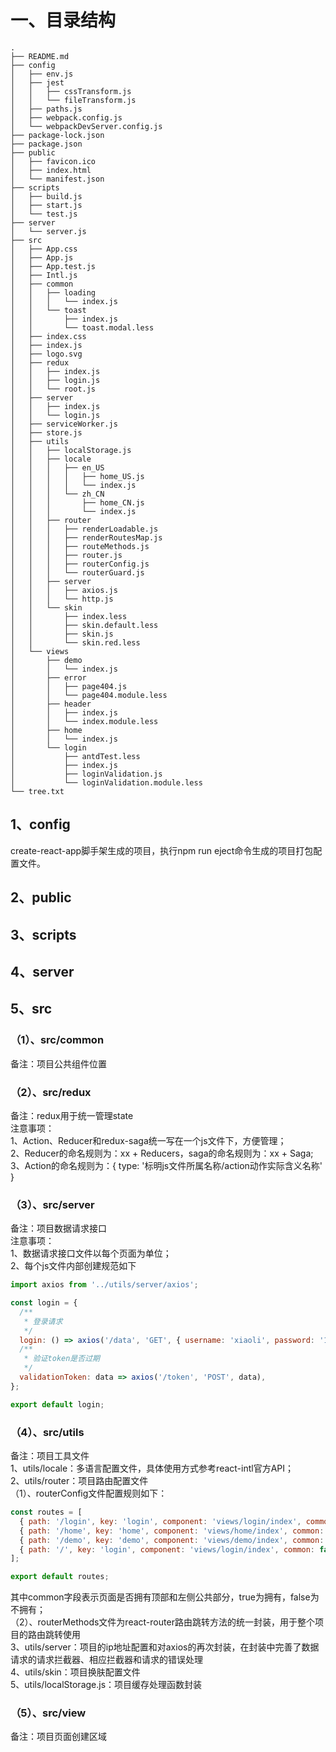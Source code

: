 一、目录结构
=====
```
.
├── README.md
├── config
│   ├── env.js
│   ├── jest
│   │   ├── cssTransform.js
│   │   └── fileTransform.js
│   ├── paths.js
│   ├── webpack.config.js
│   └── webpackDevServer.config.js
├── package-lock.json
├── package.json
├── public
│   ├── favicon.ico
│   ├── index.html
│   └── manifest.json
├── scripts
│   ├── build.js
│   ├── start.js
│   └── test.js
├── server
│   └── server.js
├── src
│   ├── App.css
│   ├── App.js
│   ├── App.test.js
│   ├── Intl.js
│   ├── common
│   │   ├── loading
│   │   │   └── index.js
│   │   └── toast
│   │       ├── index.js
│   │       └── toast.modal.less
│   ├── index.css
│   ├── index.js
│   ├── logo.svg
│   ├── redux
│   │   ├── index.js
│   │   ├── login.js
│   │   └── root.js
│   ├── server
│   │   ├── index.js
│   │   └── login.js
│   ├── serviceWorker.js
│   ├── store.js
│   ├── utils
│   │   ├── localStorage.js
│   │   ├── locale
│   │   │   ├── en_US
│   │   │   │   ├── home_US.js
│   │   │   │   └── index.js
│   │   │   └── zh_CN
│   │   │       ├── home_CN.js
│   │   │       └── index.js
│   │   ├── router
│   │   │   ├── renderLoadable.js
│   │   │   ├── renderRoutesMap.js
│   │   │   ├── routeMethods.js
│   │   │   ├── router.js
│   │   │   ├── routerConfig.js
│   │   │   └── routerGuard.js
│   │   ├── server
│   │   │   ├── axios.js
│   │   │   └── http.js
│   │   └── skin
│   │       ├── index.less
│   │       ├── skin.default.less
│   │       ├── skin.js
│   │       └── skin.red.less
│   └── views
│       ├── demo
│       │   └── index.js
│       ├── error
│       │   ├── page404.js
│       │   └── page404.module.less
│       ├── header
│       │   ├── index.js
│       │   └── index.module.less
│       ├── home
│       │   └── index.js
│       └── login
│           ├── antdTest.less
│           ├── index.js
│           ├── loginValidation.js
│           └── loginValidation.module.less
└── tree.txt
```

1、config
---------
create-react-app脚手架生成的项目，执行npm run eject命令生成的项目打包配置文件。

2、public
--------

3、scripts
----------

4、server
---------

5、src
-------------
### （1）、src/common
备注：项目公共组件位置

### （2）、src/redux
备注：redux用于统一管理state<br>
注意事项：<br>
1、Action、Reducer和redux-saga统一写在一个js文件下，方便管理；<br>
2、Reducer的命名规则为：xx + Reducers，saga的命名规则为：xx + Saga;<br>
3、Action的命名规则为：{ type: '标明js文件所属名称/action动作实际含义名称' }

### （3）、src/server
备注：项目数据请求接口<br>
注意事项：<br>
1、数据请求接口文件以每个页面为单位；<br>
2、每个js文件内部创建规范如下
```javascript
import axios from '../utils/server/axios';

const login = {
  /**
   * 登录请求
   */
  login: () => axios('/data', 'GET', { username: 'xiaoli', password: '123456' }),
  /**
   * 验证token是否过期
   */
  validationToken: data => axios('/token', 'POST', data),
};

export default login;
```

### （4）、src/utils
备注：项目工具文件<br>
1、utils/locale：多语言配置文件，具体使用方式参考react-intl官方API；<br>
2、utils/router：项目路由配置文件<br>
（1）、routerConfig文件配置规则如下：
```javascript
const routes = [
  { path: '/login', key: 'login', component: 'views/login/index', common: false },
  { path: '/home', key: 'home', component: 'views/home/index', common: true },
  { path: '/demo', key: 'demo', component: 'views/demo/index', common: true },
  { path: '/', key: 'login', component: 'views/login/index', common: false },
];

export default routes;
```
其中common字段表示页面是否拥有顶部和左侧公共部分，true为拥有，false为不拥有；<br>
（2）、routerMethods文件为react-router路由跳转方法的统一封装，用于整个项目的路由跳转使用<br>
3、utils/server：项目的ip地址配置和对axios的再次封装，在封装中完善了数据请求的请求拦截器、相应拦截器和请求的错误处理<br>
4、utils/skin：项目换肤配置文件<br>
5、utils/localStorage.js：项目缓存处理函数封装

### （5）、src/view
备注：项目页面创建区域

